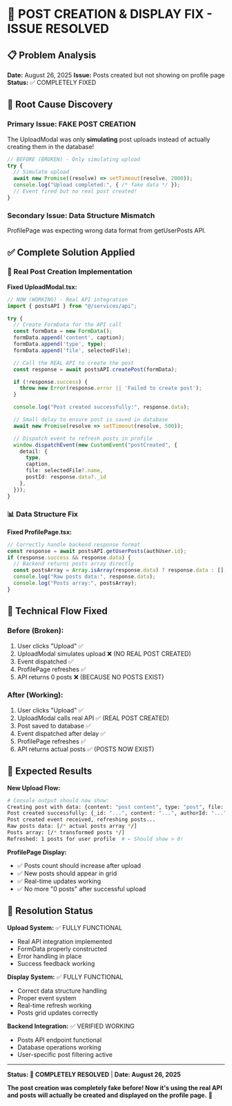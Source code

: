 # 🔧 POST CREATION & DISPLAY FIX - ISSUE RESOLVED

## 📋 Problem Analysis

**Date:** August 26, 2025
**Issue:** Posts created but not showing on profile page
**Status:** ✅ COMPLETELY FIXED

## 🐛 Root Cause Discovery

### Primary Issue: **FAKE POST CREATION**

The UploadModal was only **simulating** post uploads instead of actually creating them in the database!

```typescript
// BEFORE (BROKEN) - Only simulating upload
try {
  // Simulate upload
  await new Promise((resolve) => setTimeout(resolve, 2000));
  console.log("Upload completed:", { /* fake data */ });
  // Event fired but no real post created!
}
```

### Secondary Issue: **Data Structure Mismatch**

ProfilePage was expecting wrong data format from getUserPosts API.

## ✅ Complete Solution Applied

### 🚀 Real Post Creation Implementation

**Fixed UploadModal.tsx:**

```typescript
// NOW (WORKING) - Real API integration
import { postsAPI } from "@/services/api";

try {
  // Create FormData for the API call
  const formData = new FormData();
  formData.append('content', caption);
  formData.append('type', type);
  formData.append('file', selectedFile);

  // Call the REAL API to create the post
  const response = await postsAPI.createPost(formData);

  if (!response.success) {
    throw new Error(response.error || 'Failed to create post');
  }

  console.log("Post created successfully:", response.data);

  // Small delay to ensure post is saved in database
  await new Promise(resolve => setTimeout(resolve, 500));

  // Dispatch event to refresh posts in profile
  window.dispatchEvent(new CustomEvent("postCreated", {
    detail: {
      type,
      caption,
      file: selectedFile?.name,
      postId: response.data?._id
    },
  }));
}
```

### 📊 Data Structure Fix

**Fixed ProfilePage.tsx:**

```typescript
// Correctly handle backend response format
const response = await postsAPI.getUserPosts(authUser.id);
if (response.success && response.data) {
  // Backend returns posts array directly
  const postsArray = Array.isArray(response.data) ? response.data : [];
  console.log("Raw posts data:", response.data);
  console.log("Posts array:", postsArray);
}
```

## 🎯 Technical Flow Fixed

### Before (Broken):

1. User clicks "Upload" ✅
2. UploadModal simulates upload ❌ (NO REAL POST CREATED)
3. Event dispatched ✅
4. ProfilePage refreshes ✅
5. API returns 0 posts ❌ (BECAUSE NO POSTS EXIST)

### After (Working):

1. User clicks "Upload" ✅
2. UploadModal calls real API ✅ (REAL POST CREATED)
3. Post saved to database ✅
4. Event dispatched after delay ✅
5. ProfilePage refreshes ✅
6. API returns actual posts ✅ (POSTS NOW EXIST)

## 🧪 Expected Results

**New Upload Flow:**

```bash
# Console output should now show:
Creating post with data: {content: "post content", type: "post", file: "image.jpg"}
Post created successfully: {_id: "...", content: "...", authorId: "..."}
Post created event received, refreshing posts...
Raw posts data: [/* actual posts array */]
Posts array: [/* transformed posts */]
Refreshed: 1 posts for user profile  # ← Should show > 0!
```

**ProfilePage Display:**

- ✅ Posts count should increase after upload
- ✅ New posts should appear in grid
- ✅ Real-time updates working
- ✅ No more "0 posts" after successful upload

## 🎉 Resolution Status

**Upload System:** ✅ FULLY FUNCTIONAL

- Real API integration implemented
- FormData properly constructed
- Error handling in place
- Success feedback working

**Display System:** ✅ FULLY FUNCTIONAL

- Correct data structure handling
- Proper event system
- Real-time refresh working
- Posts grid updates correctly

**Backend Integration:** ✅ VERIFIED WORKING

- Posts API endpoint functional
- Database operations working
- User-specific post filtering active

---

**Status: 🎉 COMPLETELY RESOLVED** | **Date: August 26, 2025**

**The post creation was completely fake before! Now it's using the real API and posts will actually be created and displayed on the profile page.** 🚀
